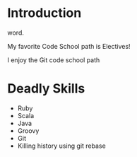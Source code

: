 # Introduction

word.

My favorite Code School path is Electives!

I enjoy the Git code school path


# Deadly Skills

 * Ruby
 * Scala
 * Java
 * Groovy 
 * Git
 * Killing history using git rebase
